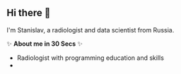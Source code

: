 ## Hi there 👋
I'm Stanislav, a radiologist and data scientist from Russia.

✨ **About me in 30 Secs** ✨
<ul>
<li>Radiologist with programming education and skills
  <li> 
</ul>
<!--

**Stan-create/Stan-create** is a ✨ _special_ ✨ repository because its `README.md` (this file) appears on your GitHub profile.

Here are some ideas to get you started:

- 🔭 I’m currently working on ...
- 🌱 I’m currently learning ...
- 👯 I’m looking to collaborate on ...
- 🤔 I’m looking for help with ...
- 💬 Ask me about ...
- 📫 How to reach me: ...
- 😄 Pronouns: ...
- ⚡ Fun fact: ...
-->
